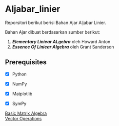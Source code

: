 # Aljabar_linier

Reporsitori berikut berisi Bahan Ajar Aljabar Linier. 

Bahan Ajar dibuat berdasarkan sumber berikut:

1. <b><i>Elementary Liniear ALgebra</i></b> oleh Howard Anton
2. <b><i>Essence Of Liniear Algebra</i></b> oleh Grant Sanderson

## Prerequisites
- [x] Python
- [x] NumPy
- [x] Matplotlib
- [x] SymPy


[Basic Matrix Algebra](https://nbviewer.org/github/SalametHimawan/Aljabar_linier/blob/main/notebook_id/Matriks.ipynb)<br>
[Vector Operations](https://nbviewer.org/github/SalametHimawan/Aljabar_linier/blob/main/notebook_id/Vektor.ipynb)<br>



